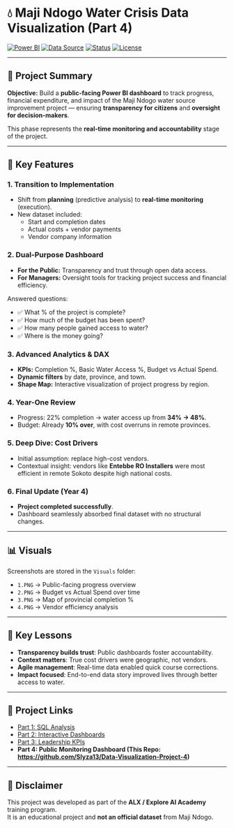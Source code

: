 # 💧 Maji Ndogo Water Crisis Data Visualization (Part 4)

[![Power BI](https://img.shields.io/badge/Tool-Power%20BI-F2C811?logo=powerbi)](https://powerbi.microsoft.com/)
[![Data Source](https://img.shields.io/badge/Data-ALX%20%2F%20Explore%20AI-blue)](https://www.exploreai.co.za/)
[![Status](https://img.shields.io/badge/Status-Completed-brightgreen)]()
[![License](https://img.shields.io/badge/License-ALX%20Academy-lightgrey)]()

---

## 📌 Project Summary
**Objective:** Build a **public-facing Power BI dashboard** to track progress, financial expenditure, and impact of the Maji Ndogo water source improvement project — ensuring **transparency for citizens** and **oversight for decision-makers**.  

This phase represents the **real-time monitoring and accountability** stage of the project.

---

## 🔑 Key Features

### 1. Transition to Implementation
- Shift from **planning** (predictive analysis) to **real-time monitoring** (execution).
- New dataset included:
  - Start and completion dates  
  - Actual costs + vendor payments  
  - Vendor company information  

### 2. Dual-Purpose Dashboard
- **For the Public:** Transparency and trust through open data access.  
- **For Managers:** Oversight tools for tracking project success and financial efficiency.  

Answered questions:
- ✅ What % of the project is complete?  
- ✅ How much of the budget has been spent?  
- ✅ How many people gained access to water?  
- ✅ Where is the money going?  

### 3. Advanced Analytics & DAX
- **KPIs:** Completion %, Basic Water Access %, Budget vs Actual Spend.  
- **Dynamic filters** by date, province, and town.  
- **Shape Map:** Interactive visualization of project progress by region.  

### 4. Year-One Review
- Progress: 22% completion → water access up from **34% → 48%**.  
- Budget: Already **10% over**, with cost overruns in remote provinces.  

### 5. Deep Dive: Cost Drivers
- Initial assumption: replace high-cost vendors.  
- Contextual insight: vendors like **Entebbe RO Installers** were most efficient in remote Sokoto despite high national costs.  

### 6. Final Update (Year 4)
- **Project completed successfully**.  
- Dashboard seamlessly absorbed final dataset with no structural changes.  

---

## 📊 Visuals

Screenshots are stored in the `Visuals` folder:

- `1.PNG` → Public-facing progress overview  
- `2.PNG` → Budget vs Actual Spend over time  
- `3.PNG` → Map of provincial completion %  
- `4.PNG` → Vendor efficiency analysis  

---

## 🚀 Key Lessons
- **Transparency builds trust**: Public dashboards foster accountability.  
- **Context matters**: True cost drivers were geographic, not vendors.  
- **Agile management**: Real-time data enabled quick course corrections.  
- **Impact focused**: End-to-end data story improved lives through better access to water.  

---

## 📂 Project Links
- [Part 1: SQL Analysis](https://github.com/Slyza13/Data-Visualization-Project-1)  
- [Part 2: Interactive Dashboards](https://github.com/Slyza13/Data-Visualization-Project-2)  
- [Part 3: Leadership KPIs](https://github.com/Slyza13/Data-Visualization-Project-3)  
- **Part 4: Public Monitoring Dashboard (This Repo: https://github.com/Slyza13/Data-Visualization-Project-4)**  

---

## 📝 Disclaimer
This project was developed as part of the **ALX / Explore AI Academy** training program.  
It is an educational project and **not an official dataset** from Maji Ndogo.
